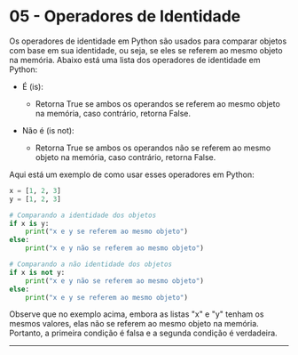 # **05 - Operadores de Identidade**

Os operadores de identidade em Python são usados para comparar objetos com base em sua identidade, ou seja, se eles se referem ao mesmo objeto na memória. Abaixo está uma lista dos operadores de identidade em Python:

* É (is): 
    * Retorna True se ambos os operandos se referem ao mesmo objeto na memória, caso contrário, retorna False.

* Não é (is not):
    * Retorna True se ambos os operandos não se referem ao mesmo objeto na memória, caso contrário, retorna False.

Aqui está um exemplo de como usar esses operadores em Python:

~~~py
x = [1, 2, 3]
y = [1, 2, 3]

# Comparando a identidade dos objetos
if x is y:
    print("x e y se referem ao mesmo objeto")
else:
    print("x e y não se referem ao mesmo objeto")

# Comparando a não identidade dos objetos
if x is not y:
    print("x e y não se referem ao mesmo objeto")
else:
    print("x e y se referem ao mesmo objeto")
~~~

Observe que no exemplo acima, embora as listas "x" e "y" tenham os mesmos valores, elas não se referem ao mesmo objeto na memória. Portanto, a primeira condição é falsa e a segunda condição é verdadeira.

---